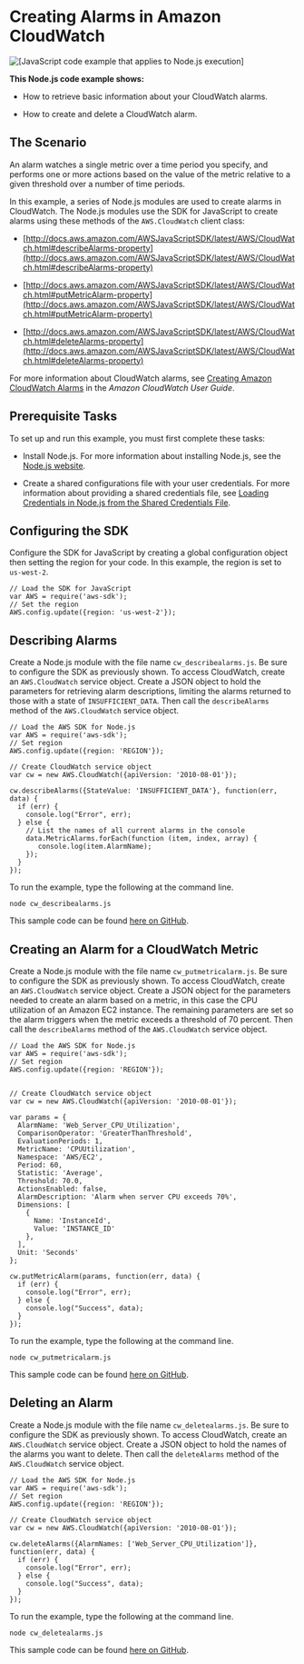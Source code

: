 # Creating Alarms in Amazon CloudWatch<a name="cloudwatch-examples-creating-alarms"></a>

![\[JavaScript code example that applies to Node.js execution\]](http://docs.aws.amazon.com/sdk-for-javascript/v2/developer-guide/images/nodeicon.png)

**This Node\.js code example shows:**

+ How to retrieve basic information about your CloudWatch alarms\.

+ How to create and delete a CloudWatch alarm\.

## The Scenario<a name="cloudwatch-examples-creating-alarms-scenario"></a>

An alarm watches a single metric over a time period you specify, and performs one or more actions based on the value of the metric relative to a given threshold over a number of time periods\.

In this example, a series of Node\.js modules are used to create alarms in CloudWatch\. The Node\.js modules use the SDK for JavaScript to create alarms using these methods of the `AWS.CloudWatch` client class:

+ [http://docs.aws.amazon.com/AWSJavaScriptSDK/latest/AWS/CloudWatch.html#describeAlarms-property](http://docs.aws.amazon.com/AWSJavaScriptSDK/latest/AWS/CloudWatch.html#describeAlarms-property)

+ [http://docs.aws.amazon.com/AWSJavaScriptSDK/latest/AWS/CloudWatch.html#putMetricAlarm-property](http://docs.aws.amazon.com/AWSJavaScriptSDK/latest/AWS/CloudWatch.html#putMetricAlarm-property)

+ [http://docs.aws.amazon.com/AWSJavaScriptSDK/latest/AWS/CloudWatch.html#deleteAlarms-property](http://docs.aws.amazon.com/AWSJavaScriptSDK/latest/AWS/CloudWatch.html#deleteAlarms-property)

For more information about CloudWatch alarms, see [Creating Amazon CloudWatch Alarms](http://docs.aws.amazon.com/AmazonCloudWatch/latest/monitoring/AlarmThatSendsEmail.html) in the *Amazon CloudWatch User Guide*\.

## Prerequisite Tasks<a name="cloudwatch-examples-creating-alarms-prerequisites"></a>

To set up and run this example, you must first complete these tasks:

+ Install Node\.js\. For more information about installing Node\.js, see the [Node\.js website](http://nodejs.org)\.

+ Create a shared configurations file with your user credentials\. For more information about providing a shared credentials file, see [Loading Credentials in Node\.js from the Shared Credentials File](loading-node-credentials-shared.md)\.

## Configuring the SDK<a name="cloudwatch-examples-creating-alarms-configure-sdk"></a>

Configure the SDK for JavaScript by creating a global configuration object then setting the region for your code\. In this example, the region is set to `us-west-2`\.

```
// Load the SDK for JavaScript
var AWS = require('aws-sdk');
// Set the region 
AWS.config.update({region: 'us-west-2'});
```

## Describing Alarms<a name="cloudwatch-examples-creating-alarms-describing"></a>

Create a Node\.js module with the file name `cw_describealarms.js`\. Be sure to configure the SDK as previously shown\. To access CloudWatch, create an `AWS.CloudWatch` service object\. Create a JSON object to hold the parameters for retrieving alarm descriptions, limiting the alarms returned to those with a state of `INSUFFICIENT_DATA`\. Then call the `describeAlarms` method of the `AWS.CloudWatch` service object\.

```
// Load the AWS SDK for Node.js
var AWS = require('aws-sdk');
// Set region 
AWS.config.update({region: 'REGION'});

// Create CloudWatch service object
var cw = new AWS.CloudWatch({apiVersion: '2010-08-01'});

cw.describeAlarms({StateValue: 'INSUFFICIENT_DATA'}, function(err, data) {
  if (err) {
    console.log("Error", err);
  } else {
    // List the names of all current alarms in the console
    data.MetricAlarms.forEach(function (item, index, array) {
       console.log(item.AlarmName);
    });
  }
});
```

To run the example, type the following at the command line\.

```
node cw_describealarms.js
```

This sample code can be found [here on GitHub](https://github.com/awsdocs/aws-doc-sdk-examples/blob/master/javascript/example_code/cloudwatch/cw_describealarms.js)\.

## Creating an Alarm for a CloudWatch Metric<a name="cloudwatch-examples-creating-alarms-putmetricalarm"></a>

Create a Node\.js module with the file name `cw_putmetricalarm.js`\. Be sure to configure the SDK as previously shown\. To access CloudWatch, create an `AWS.CloudWatch` service object\. Create a JSON object for the parameters needed to create an alarm based on a metric, in this case the CPU utilization of an Amazon EC2 instance\. The remaining parameters are set so the alarm triggers when the metric exceeds a threshold of 70 percent\. Then call the `describeAlarms` method of the `AWS.CloudWatch` service object\.

```
// Load the AWS SDK for Node.js
var AWS = require('aws-sdk');
// Set region 
AWS.config.update({region: 'REGION'});


// Create CloudWatch service object
var cw = new AWS.CloudWatch({apiVersion: '2010-08-01'});

var params = {
  AlarmName: 'Web_Server_CPU_Utilization', 
  ComparisonOperator: 'GreaterThanThreshold',
  EvaluationPeriods: 1,
  MetricName: 'CPUUtilization',
  Namespace: 'AWS/EC2',
  Period: 60,
  Statistic: 'Average',
  Threshold: 70.0,
  ActionsEnabled: false,
  AlarmDescription: 'Alarm when server CPU exceeds 70%',
  Dimensions: [
    {
      Name: 'InstanceId',
      Value: 'INSTANCE_ID'
    },
  ],
  Unit: 'Seconds'
};

cw.putMetricAlarm(params, function(err, data) {
  if (err) {
    console.log("Error", err);
  } else {
    console.log("Success", data);
  }
});
```

To run the example, type the following at the command line\.

```
node cw_putmetricalarm.js
```

This sample code can be found [here on GitHub](https://github.com/awsdocs/aws-doc-sdk-examples/blob/master/javascript/example_code/cloudwatch/cw_putmetricalarm.js)\.

## Deleting an Alarm<a name="cloudwatch-examples-creating-alarms-deleting"></a>

Create a Node\.js module with the file name `cw_deletealarms.js`\. Be sure to configure the SDK as previously shown\. To access CloudWatch, create an `AWS.CloudWatch` service object\. Create a JSON object to hold the names of the alarms you want to delete\. Then call the `deleteAlarms` method of the `AWS.CloudWatch` service object\.

```
// Load the AWS SDK for Node.js
var AWS = require('aws-sdk');
// Set region 
AWS.config.update({region: 'REGION'});

// Create CloudWatch service object
var cw = new AWS.CloudWatch({apiVersion: '2010-08-01'});

cw.deleteAlarms({AlarmNames: ['Web_Server_CPU_Utilization']}, function(err, data) {
  if (err) {
    console.log("Error", err);
  } else {
    console.log("Success", data);
  }
});
```

To run the example, type the following at the command line\.

```
node cw_deletealarms.js
```

This sample code can be found [here on GitHub](https://github.com/awsdocs/aws-doc-sdk-examples/blob/master/javascript/example_code/cloudwatch/cw_deletealarms.js)\.